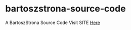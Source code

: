 # bartoszstrona-source-code
A BartoszStrona Source Code Visit SITE [Here](https://31951d4a-cd29-4109-9b9a-13c506dc6c4f-00-p452nnaa0qnk.riker.replit.dev/)
